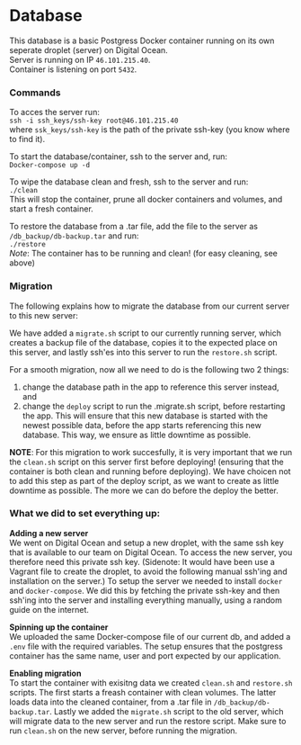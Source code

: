 # Database
This database is a basic Postgress Docker container running on its own seperate droplet (server) on Digital Ocean.   
Server is running on IP `46.101.215.40`.  
Container is listening on port `5432`.

### Commands
To acces the server run:  
`ssh -i ssh_keys/ssh-key root@46.101.215.40`  
where `ssk_keys/ssh-key` is the path of the private ssh-key (you know where to find it).

To start the database/container, ssh to the server and, run:  
`Docker-compose up -d`  

To wipe the database clean and fresh, ssh to the server and run:  
`./clean`  
This will stop the container, prune all docker containers and volumes, and start a fresh container.

To restore the database from a .tar file, add the file to the server as `/db_backup/db-backup.tar` and run:  
`./restore`  
*Note*: The container has to be running and clean! (for easy cleaning, see above)

### Migration
The following explains how to migrate the database from our current server to this new server:

We have added a `migrate.sh` script to our currently running server, which creates a backup file of the database, copies it to the expected place on this server, and lastly ssh'es into this server to run the `restore.sh` script. 

For a smooth migration, now all we need to do is the following two 2 things: 
1. change the database path in the app to reference this server instead, and 
2. change the `deploy` script to run the .migrate.sh script, before restarting the app.
This will ensure that this new database is started with the newest possible data, before the app starts referencing this new database. This way, we ensure as little downtime as possible. 

**NOTE**: For this migration to work succesfully, it is very important that we run the `clean.sh` script on this server first before deploying! (ensuring that the container is both clean and running before deploying). We have choicen not to add this step as part of the deploy script, as we want to create as little downtime as possible. The more we can do before the deploy the better.

### What we did to set everything up:
**Adding a new server**  
We went on Digital Ocean and setup a new droplet, with the same ssh key that is available to our team on Digital Ocean. To access the new server, you therefore need this private ssh key. (Sidenote: It would have been use a Vagrant file to create the droplet, to avoid the following manual ssh'ing and installation on the server.) To setup the server we needed to install `docker` and `docker-compose`. We did this by fetching the private ssh-key and then ssh'ing into the server and installing everything manually, using a random guide on the internet.

**Spinning up the container**  
We uploaded the same Docker-compose file of our current db, and added a `.env` file with the required variables. The setup ensures that the postgress container has the same name, user and port expected by our application.

**Enabling migration**  
To start the container with exisitng data we created `clean.sh`  and `restore.sh` scripts. The first starts a freash container with clean volumes. The latter loads data into the cleaned container, from a .tar file in `/db_backup/db-backup.tar`. Lastly we added the `migrate.sh` script to the old server, which will migrate data to the new server and run the restore script. Make sure to run `clean.sh` on the new server, before running the migration. 

